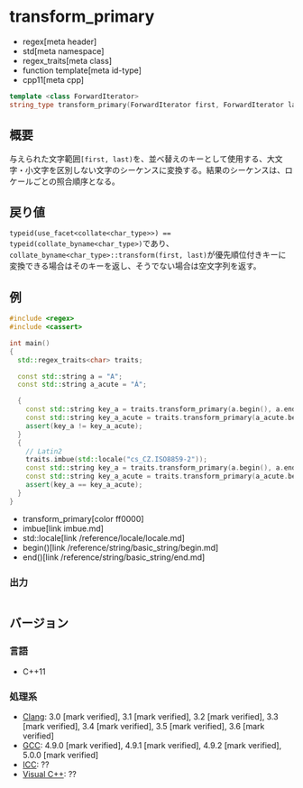 # transform_primary
* regex[meta header]
* std[meta namespace]
* regex_traits[meta class]
* function template[meta id-type]
* cpp11[meta cpp]

```cpp
template <class ForwardIterator>
string_type transform_primary(ForwardIterator first, ForwardIterator last) const;
```


## 概要
与えられた文字範囲`[first, last)`を、並べ替えのキーとして使用する、大文字・小文字を区別しない文字のシーケンスに変換する。結果のシーケンスは、ロケールごとの照合順序となる。


## 戻り値
`typeid(use_facet<collate<char_type>>) == typeid(collate_byname<char_type>)`であり、`collate_byname<char_type>::transform(first, last)`が優先順位付きキーに変換できる場合はそのキーを返し、そうでない場合は空文字列を返す。


## 例
```cpp example
#include <regex>
#include <cassert>

int main()
{
  std::regex_traits<char> traits;

  const std::string a = "A";
  const std::string a_acute = "Á";

  {
    const std::string key_a = traits.transform_primary(a.begin(), a.end());
    const std::string key_a_acute = traits.transform_primary(a_acute.begin(), a_acute.end());
    assert(key_a != key_a_acute);
  }
  {
    // Latin2
    traits.imbue(std::locale("cs_CZ.ISO8859-2"));
    const std::string key_a = traits.transform_primary(a.begin(), a.end());
    const std::string key_a_acute = traits.transform_primary(a_acute.begin(), a_acute.end());
    assert(key_a == key_a_acute);
  }
}
```
* transform_primary[color ff0000]
* imbue[link imbue.md]
* std::locale[link /reference/locale/locale.md]
* begin()[link /reference/string/basic_string/begin.md]
* end()[link /reference/string/basic_string/end.md]

### 出力
```
```


## バージョン
### 言語
- C++11

### 処理系
- [Clang](/implementation.md#clang): 3.0 [mark verified], 3.1 [mark verified], 3.2 [mark verified], 3.3 [mark verified], 3.4 [mark verified], 3.5 [mark verified], 3.6 [mark verified]
- [GCC](/implementation.md#gcc): 4.9.0 [mark verified], 4.9.1 [mark verified], 4.9.2 [mark verified], 5.0.0 [mark verified]
- [ICC](/implementation.md#icc): ??
- [Visual C++](/implementation.md#visual_cpp): ??

